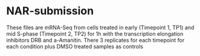 # NAR-submission
These files are mRNA-Seq from cells treated in early (Timepoint 1, TP1) and mid S-phase (Timepoint 2, TP2) for 1h with the transcription elongation inhibitors DRB and a-Amanitin. There 3 replicates for each timepoint for each condition plus DMSO treated samples as controls
